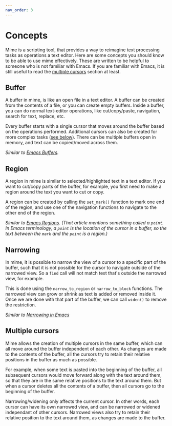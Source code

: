 ```yaml
---
nav_order: 3
---
```

# Concepts

Mime is a scripting tool, that provides a way to reimagine text processing tasks as operations a text editor.  Here are some concepts you should know to be able to use mime effectively.  These are written to be helpful to someone who is not familiar with Emacs.  If you are familiar with Emacs,  it is still useful to read the [multiple cursors](#multiple-cursors) section at least.

## Buffer

A buffer in mime,  is like an open file in a text editor.  A buffer can be created from the contents of a file,  or you can create empty buffers.  Inside a buffer,  you can do normal text-editor operations, like cut/copy/paste, navigation, search for text, replace, etc.

Every buffer starts with a single cursor that moves around the buffer based on the operations performed.  Additional cursors can also be created for more complex tasks ([see below](#multiple-cursors)).  There can be multiple buffers open in memory,  and text can be copied/moved across them.

*Similar to [Emacs Buffers](https://www.gnu.org/software/emacs/manual/html_node/emacs/Buffers.html).*

## Region

A region in mime is similar to selected/highlighted text in a text editor.  If you want to cut/copy parts of the buffer, for example,  you first need to make a region around the text you want to cut or copy.

A region can be created by calling the `set_mark()` function to mark one end of the region,  and use one of the navigation functions to navigate to the other end of the region.

*Similar to [Emacs Regions](https://www.gnu.org/software/emacs/manual/html_node/emacs/Mark.html#Mark). (That article mentions something called a `point`.  In Emacs terminology,  a `point` is the location of the cursor in a buffer,  so the text between the `mark` and the `point` is a region.)*

## Narrowing

In mime,  it is possible to narrow the view of a cursor to a specific part of the buffer,  such that it is not possible for the cursor to navigate outside of the narrowed view.  So a `find` call will not match text that's outside the narrowed view, for example.

This is done using the `narrow_to_region` or `narrow_to_block` functions.  The narrowed view can grow or shrink as text is added or removed inside it.  Once we are done with that part of the buffer,  we can call `widen()` to remove the restriction.

*Similar to [Narrowing in Emacs](https://www.gnu.org/software/emacs/manual/html_node/emacs/Narrowing.html#Narrowing)*

## Multiple cursors

Mime allows the creation of multiple cursors in the same buffer,  which can all move around the buffer independent of each other.  As changes are made to the contents of the buffer,  all the cursors try to retain their relative positions in the buffer as much as possible.

For example,  when some text is pasted into the beginning of the buffer,  all subsequent cursors would move forward along with the text around them,  so that they are in the same relative positions to the text around them.  But when a cursor deletes all the contents of a buffer,  then all cursors go to the beginning of the buffer.

Narrowing/widening only affects the current cursor.  In other words,  each cursor can have its own narrowed view,  and can be narrowed or widened independant of other cursors.  Narrowed views also try to retain their relative position to the text around them,  as changes are made to the buffer.

